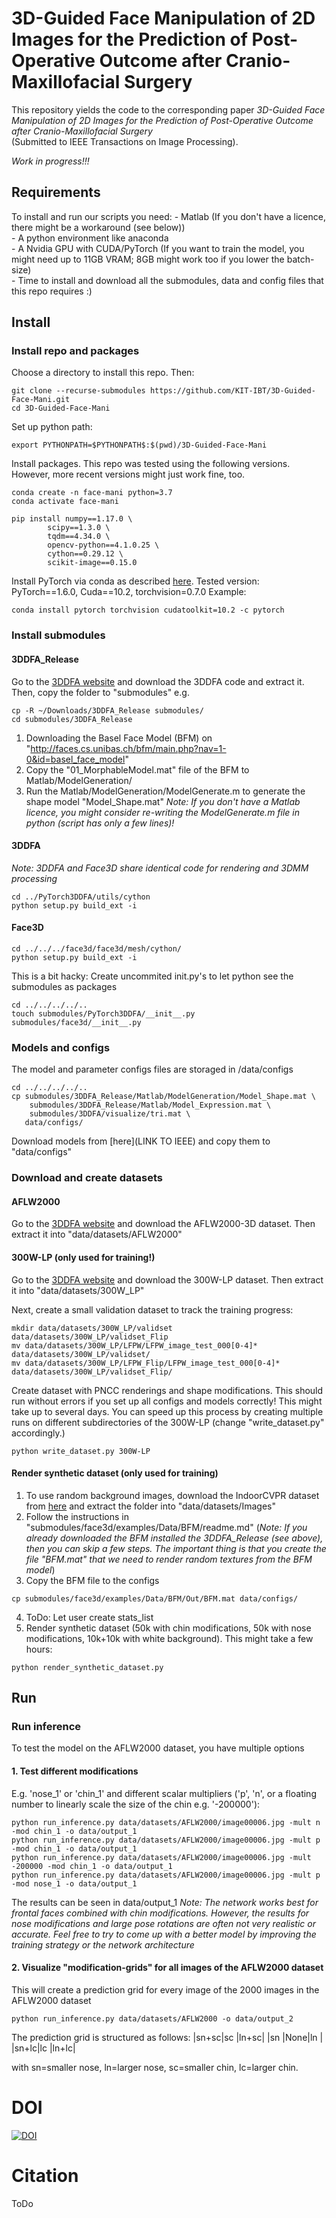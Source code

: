 # 3D-Guided Face Manipulation of 2D Images for the Prediction of Post-Operative Outcome after Cranio-Maxillofacial Surgery
This repository yields the code to the corresponding paper *3D-Guided Face Manipulation of 2D Images for the Prediction of Post-Operative Outcome after Cranio-Maxillofacial Surgery*  
(Submitted to IEEE Transactions on Image Processing). 

*Work in progress!!!*


## Requirements
To install and run our scripts you need:
	- Matlab (If you don't have a licence, there might be a workaround (see below))  
	- A python environment like anaconda  
	- A Nvidia GPU with CUDA/PyTorch (If you want to train the model, you might need up to 11GB VRAM; 8GB might work too if you lower the batch-size)  
	- Time to install and download all the submodules, data and config files that this repo requires :)  


## Install
### Install repo and packages
Choose a directory to install this repo. Then:
```
git clone --recurse-submodules https://github.com/KIT-IBT/3D-Guided-Face-Mani.git
cd 3D-Guided-Face-Mani
```
Set up python path:
```
export PYTHONPATH=$PYTHONPATH$:$(pwd)/3D-Guided-Face-Mani
```

Install packages. This repo was tested using the following versions. However, more recent versions might just work fine, too.
```
conda create -n face-mani python=3.7
conda activate face-mani

pip install numpy==1.17.0 \
	   	scipy==1.3.0 \
		tqdm==4.34.0 \
		opencv-python==4.1.0.25 \
		cython==0.29.12 \
		scikit-image==0.15.0

```
Install PyTorch via conda as described [here](https://pytorch.org/). Tested version: PyTorch==1.6.0, Cuda==10.2, torchvision=0.7.0
Example:
```
conda install pytorch torchvision cudatoolkit=10.2 -c pytorch
```


### Install submodules
#### 3DDFA_Release
Go to the [3DDFA website](http://www.cbsr.ia.ac.cn/users/xiangyuzhu/projects/3DDFA/main.htm) and download the 3DDFA code and extract it.
Then, copy the folder to "submodules" e.g.
```
cp -R ~/Downloads/3DDFA_Release submodules/
cd submodules/3DDFA_Release
```
1. Downloading the Basel Face Model (BFM) on "http://faces.cs.unibas.ch/bfm/main.php?nav=1-0&id=basel_face_model"                                                                                       
2. Copy the "01_MorphableModel.mat" file of the BFM to Matlab/ModelGeneration/  
3. Run the Matlab/ModelGeneration/ModelGenerate.m to generate the shape model "Model_Shape.mat"
*Note: If you don't have a Matlab licence, you might consider re-writing the ModelGenerate.m file in python (script has only a few lines)!*

#### 3DDFA
*Note: 3DDFA and Face3D share identical code for rendering and 3DMM processing*

```
cd ../PyTorch3DDFA/utils/cython
python setup.py build_ext -i
```
#### Face3D
```
cd ../../../face3d/face3d/mesh/cython/
python setup.py build_ext -i
```

This is a bit hacky: Create uncommited init.py's to let python see the
submodules as packages
```
cd ../../../../..
touch submodules/PyTorch3DDFA/__init__.py submodules/face3d/__init__.py
```

### Models and configs
The model and parameter configs files are storaged in /data/configs
```
cd ../../../../..
cp submodules/3DDFA_Release/Matlab/ModelGeneration/Model_Shape.mat \
	submodules/3DDFA_Release/Matlab/Model_Expression.mat \
	submodules/3DDFA/visualize/tri.mat \
   data/configs/
```

Download models from [here](LINK TO IEEE) and copy them to "data/configs"


### Download and create datasets
#### AFLW2000
Go to the [3DDFA website](http://www.cbsr.ia.ac.cn/users/xiangyuzhu/projects/3DDFA/main.htm) and download the AFLW2000-3D dataset. Then extract it into "data/datasets/AFLW2000"

#### 300W-LP (only used for training!)
Go to the [3DDFA website](http://www.cbsr.ia.ac.cn/users/xiangyuzhu/projects/3DDFA/main.htm) and download the 300W-LP dataset.
Then extract it into "data/datasets/300W_LP"

Next, create a small validation dataset to track the training progress:
```
mkdir data/datasets/300W_LP/validset data/datasets/300W_LP/validset_Flip 
mv data/datasets/300W_LP/LFPW/LFPW_image_test_000[0-4]* data/datasets/300W_LP/validset/
mv data/datasets/300W_LP/LFPW_Flip/LFPW_image_test_000[0-4]* data/datasets/300W_LP/validset_Flip/
```

Create dataset with PNCC renderings and shape modifications. This should run
without errors if you set up all configs and models correctly!
This might take up to several days. You can speed up this process by creating multiple runs
on different subdirectories of the 300W-LP (change "write_dataset.py"
accordingly.)

```
python write_dataset.py 300W-LP 
```

#### Render synthetic dataset (only used for training)
1. To use random background images, download the IndoorCVPR dataset from [here](http://web.mit.edu/torralba/www/indoor.html) and extract the folder into "data/datasets/Images"
2. Follow the instructions in "submodules/face3d/examples/Data/BFM/readme.md" (*Note: If you already downloaded the BFM installed the 3DDFA_Release (see above), then you can skip a few steps. The important thing is that you create the file "BFM.mat" that we need to render random textures from the BFM model*)
3. Copy the BFM file to the configs
```
cp submodules/face3d/examples/Data/BFM/Out/BFM.mat data/configs/
```

4. ToDo: Let user create stats_list
5. Render synthetic dataset (50k with chin modifications, 50k with nose modifications, 10k+10k with white background). This might take a few hours:
```
python render_synthetic_dataset.py
```


## Run
### Run inference
To test the model on the AFLW2000 dataset, you have multiple options

#### 1. Test different modifications
E.g. 'nose_1' or 'chin_1' and different scalar multipliers ('p', 'n', or a floating number to linearly scale the size of the chin e.g. '-200000'):
```
python run_inference.py data/datasets/AFLW2000/image00006.jpg -mult n -mod chin_1 -o data/output_1
python run_inference.py data/datasets/AFLW2000/image00006.jpg -mult p -mod chin_1 -o data/output_1
python run_inference.py data/datasets/AFLW2000/image00006.jpg -mult -200000 -mod chin_1 -o data/output_1
python run_inference.py data/datasets/AFLW2000/image00006.jpg -mult p -mod nose_1 -o data/output_1
```
The results can be seen in data/output_1 
*Note: The network works best for frontal faces combined with chin modifications.
However, the results for nose modifications and large pose rotations are often
not very realistic or accurate. Feel free to try to come up with a better model by improving the
training strategy or the network architecture*


#### 2. Visualize "modification-grids" for all images of the AFLW2000 dataset
This will create a prediction grid for every image of the 2000 images in the AFLW2000
dataset
```
python run_inference.py data/datasets/AFLW2000 -o data/output_2
```

The prediction grid is structured as follows:
|sn+sc|sc  |ln+sc|
|sn   |None|ln   |
|sn+lc|lc  |ln+lc|

with sn=smaller nose, ln=larger nose, sc=smaller chin, lc=larger chin.

# DOI
[![DOI](https://zenodo.org/badge/291075337.svg)](https://zenodo.org/badge/latestdoi/291075337)

# Citation
ToDo
